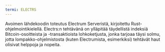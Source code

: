 ```yaml
---
termi: ELECTRS
---
```


Avoimen lähdekoodin toteutus Electrum Serveristä, kirjoitettu Rust-ohjelmointikielellä. Electrs:n tehtävänä on ylläpitää täydellistä indeksiä Bitcoin-osoitteista ja -transaktioista lohkoketjusta, jonka tarjoaa täysi solmu, jotta lompakko-ohjelmistosta (kuten Electrumista, esimerkiksi) tehtävät haut olisivat helppoja ja nopeita.
